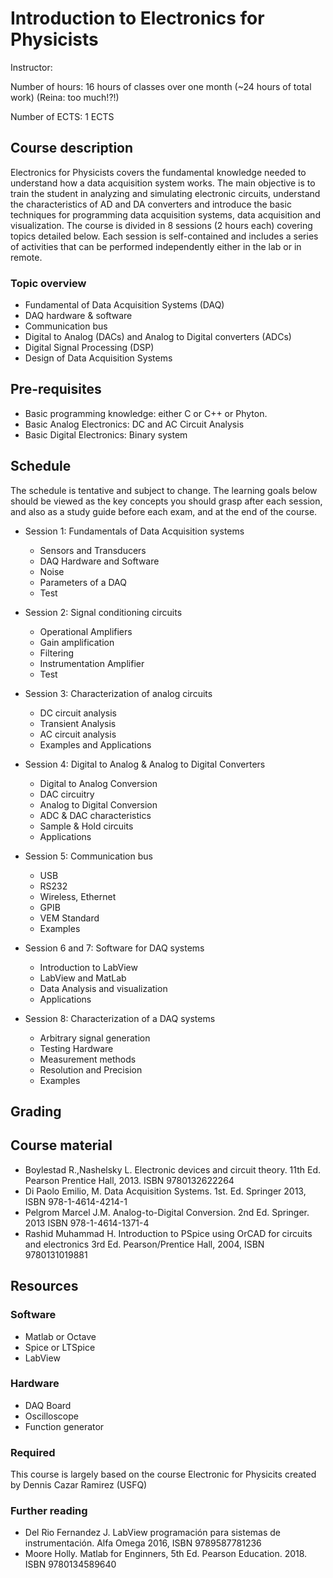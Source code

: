 # Introduction to Electronics for Physicists

Instructor:

Number of hours: 16 hours of classes over one month (~24 hours of total work) (Reina: too much!?!)

Number of ECTS: 1 ECTS

## Course description

Electronics for Physicists covers the fundamental knowledge needed to understand how a data acquisition system works. The main objective is to train the student in analyzing and simulating electronic circuits, understand the characteristics of AD and DA converters and introduce the basic techniques for programming data acquisition systems, data acquisition and visualization.
The course is divided in 8 sessions (2 hours each) covering topics detailed below.  Each session is self-contained and includes a series of activities that can be performed independently either in the lab or in remote. 

### Topic overview

  * Fundamental of Data Acquisition Systems (DAQ)
  * DAQ hardware & software
  * Communication bus
  * Digital to Analog (DACs) and Analog to Digital converters (ADCs)
  * Digital Signal Processing (DSP)
  * Design of Data Acquisition Systems

## Pre-requisites

  * Basic programming knowledge: either C or C++ or Phyton.
  * Basic Analog Electronics: DC and AC Circuit Analysis 
  * Basic Digital Electronics: Binary system
 
## Schedule
The schedule is tentative and subject to change. The learning goals below should be viewed as the key concepts you should grasp after each session, and also as a study guide before each exam, and at the end of the course.

* Session 1: Fundamentals of Data Acquisition systems
    
  - Sensors and Transducers
  - DAQ Hardware and Software
  - Noise
  - Parameters of a DAQ
  - Test
    
* Session 2: Signal conditioning circuits
        
  - Operational Amplifiers
  - Gain amplification
  - Filtering
  - Instrumentation Amplifier
  - Test
        
* Session 3: Characterization of analog circuits
   
  - DC circuit analysis
  - Transient Analysis
  - AC circuit analysis
  - Examples and Applications
    
* Session 4: Digital to Analog & Analog to Digital Converters
    
  - Digital to Analog Conversion
  - DAC circuitry
  - Analog to Digital Conversion
  - ADC & DAC characteristics
  - Sample & Hold circuits
  - Applications
    
* Session 5: Communication bus
    
  - USB
  - RS232
  - Wireless, Ethernet
  - GPIB
  - VEM Standard
  - Examples
   
* Session 6 and 7: Software for DAQ systems
   
  - Introduction to LabView
  - LabView and MatLab
  - Data Analysis and visualization
  - Applications
        
* Session 8: Characterization of a DAQ systems
  
  - Arbitrary signal generation
  - Testing Hardware
  - Measurement methods
  - Resolution and Precision
  - Examples
    
## Grading

## Course material

* Boylestad R.,Nashelsky L. Electronic devices and circuit theory. 11th Ed. Pearson Prentice Hall, 2013. ISBN 9780132622264
* Di Paolo Emilio, M. Data Acquisition Systems. 1st. Ed. Springer 2013, ISBN 978-1-4614-4214-1
* Pelgrom Marcel J.M. Analog-to-Digital Conversion. 2nd Ed. Springer. 2013 ISBN 978-1-4614-1371-4
* Rashid Muhammad H. Introduction to PSpice using OrCAD for circuits and electronics 3rd Ed. Pearson/Prentice Hall, 2004, ISBN 9780131019881

## Resources

### Software
* Matlab or Octave
* Spice or LTSpice
* LabView

### Hardware
* DAQ Board
* Oscilloscope
* Function generator

### Required

This course is largely based on the course Electronic for Physicits created by Dennis Cazar Ramirez (USFQ) 

### Further reading

* Del Rio Fernandez J. LabView programación para sistemas de instrumentación.  Alfa Omega 2016, ISBN 9789587781236
* Moore Holly. Matlab for Enginners, 5th Ed. Pearson Education. 2018. ISBN 9780134589640 
